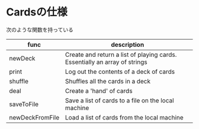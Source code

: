 # Cardsの仕様

次のような関数を持っている

| func  | description  |
|---|---|
| newDeck  | Create and return a list of playing cards. Essentially an array of strings  |
| print  | Log out the contents of a deck of cards  |
| shuffle  | Shuffles all the cards in a deck  |
| deal  | Create a 'hand' of cards  |
| saveToFile  | Save a list of cards to a file on the local machine  |
| newDeckFromFile  | Load a list of cards from the local machine  |
